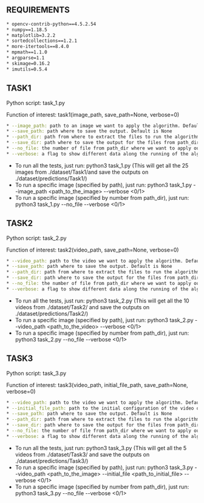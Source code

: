 ## REQUIREMENTS
```bash
* opencv-contrib-python==4.5.2.54
* numpy==1.18.5
* matplotlib=3.2.2
* sortedcollections==1.2.1
* more-itertools==8.4.0
* mpmath==1.1.0
* argparse=1.1
* skimage=0.16.2
* imutils=0.5.4
```

## TASK1
Python script: task_1.py

Function of interest: task1(image_path, save_path=None, verbose=0)

```bash
* --image_path: path to an image we want to apply the algorithm. Default is None
* --save_path: path where to save the output. Default is None
* --path_dir: path from where to extract the files to run the algorithm on. Default is ./dataset/Task1/
* --save_dir: path where to save the output for the files from path_dir. Default is ./dataset/predictions/Task1/
* --no_file: the number of file from path_dir where we want to apply our algorithm. It saves the output on save_dir (it must be specified). Default is None
* --verbose: a flag to show different data along the running of the algorithm. Default is 0
```

* To run all the tests, just run: python3 task_1.py (This will get all the 25 images from ./dataset/Task1/and save the outputs on ./dataset/predictions/Task1/)
* To run a specific image (specified by path), just run: python3 task_1.py --image_path <path_to_the_image> --verbose <0/1>
* To run a specific image (specified by number from path_dir), just run: python3 task_1.py --no_file <the number of file> --verbose <0/1>

## TASK2
Python script: task_2.py

Function of interest: task2(video_path, save_path=None, verbose=0)

```bash
* --video_path: path to the video we want to apply the algorithm. Default is None
* --save_path: path where to save the output. Default is None
* --path_dir: path from where to extract the files to run the algorithm on. Default is ./dataset/Task2/
* --save_dir: path where to save the output for the files from path_dir. Default is ./dataset/predictions/Task2/
* --no_file: the number of file from path_dir where we want to apply our algorithm. It saves the output on save_dir (it must be specified). Default is None
* --verbose: a flag to show different data along the running of the algorithm. Default is 0
```

* To run all the tests, just run: python3 task_2.py (This will get all the 10 videos from ./dataset/Task2/ and save the outputs on ./dataset/predictions/Task2/)
* To run a specific image (specified by path), just run: python3 task_2.py --video_path <path_to_the_video> --verbose <0/1>
* To run a specific image (specified by number from path_dir), just run: python3 task_2.py --no_file <the number of file>  --verbose <0/1>

## TASK3
Python script: task_3.py

Function of interest: task3(video_path, initial_file_path, save_path=None, verbose=0)

```bash
* --video_path: path to the video we want to apply the algorithm. Default is None
* --initial_file_path: path to the initial configuration of the video on which to apply Task3 (absolute or relative path). Default is None.
* --save_path: path where to save the output. Default is None
* --path_dir: path from where to extract the files to run the algorithm on. Default is ./dataset/Task3/
* --save_dir: path where to save the output for the files from path_dir. Default is ./dataset/predictions/Task3/
* --no_file: the number of file from path_dir where we want to apply our algorithm. It saves the output on save_dir (it must be specified). Default is None
* --verbose: a flag to show different data along the running of the algorithm. Default is 0
```

* To run all the tests, just run: python3 task_3.py (This will get all the 5 videos from ./dataset/Task3/ and save the outputs on ./dataset/predictions/Task3/)
* To run a specific image (specified by path), just run: python3 task_3.py --video_path <path_to_the_image> --initial_file <path_to_initial_file> --verbose <0/1>
* To run a specific image (specified by number from path_dir), just run: python3 task_3.py --no_file <the number of file> --verbose <0/1>